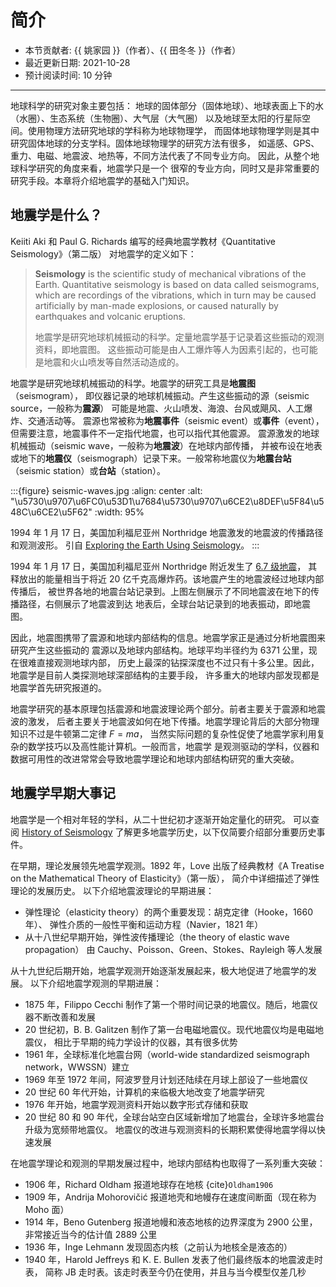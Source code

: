# 简介

- 本节贡献者: {{ 姚家园 }}（作者）、{{ 田冬冬 }}（作者）
- 最近更新日期: 2021-10-28
- 预计阅读时间: 10 分钟

______________________________________________________________________

地球科学的研究对象主要包括：
地球的固体部分（固体地球）、地球表面上下的水（水圈）、生态系统（生物圈）、大气层（大气圈）
以及地球至太阳的行星际空间。使用物理方法研究地球的学科称为地球物理学，
而固体地球物理学则是其中研究固体地球的分支学科。固体地球物理学的研究方法有很多，
如遥感、GPS、重力、电磁、地震波、地热等，不同方法代表了不同专业方向。
因此，从整个地球科学研究的角度来看，地震学只是一个
很窄的专业方向，同时又是非常重要的研究手段。本章将介绍地震学的基础入门知识。

## 地震学是什么？

Keiiti Aki 和 Paul G. Richards 编写的经典地震学教材《Quantitative Seismology》（第二版）
对地震学的定义如下：

> **Seismology** is the scientific study of mechanical vibrations of the Earth.
> Quantitative seismology is based on data called seismograms,
> which are recordings of the vibrations,
> which in turn may be caused artificially by man-made explosions,
> or caused naturally by earthquakes and volcanic eruptions.
>
> 地震学是研究地球机械振动的科学。定量地震学基于记录着这些振动的观测资料，即地震图。
> 这些振动可能是由人工爆炸等人为因素引起的，也可能是地震和火山喷发等自然活动造成的。

地震学是研究地球机械振动的科学。地震学的研究工具是**地震图**（seismogram），
即仪器记录的地球机械振动。产生这些振动的源（seismic source，一般称为**震源**）
可能是地震、火山喷发、海浪、台风或飓风、人工爆炸、交通活动等。
震源也常被称为**地震事件**（seismic event）或**事件**（event），
但需要注意，地震事件不一定指代地震，也可以指代其他震源。
震源激发的地球机械振动（seismic wave，一般称为**地震波**）在地球内部传播，
并被布设在地表或地下的**地震仪**（seismograph）记录下来。一般常称地震仪为**地震台站**（seismic station）或**台站**（station）。

:::{figure} seismic-waves.jpg
:align: center
:alt: "\u5730\u9707\u6FC0\u53D1\u7684\u5730\u9707\u6CE2\u8DEF\u5F84\u548C\u6CE2\u5F62"
:width: 95%

1994 年 1 月 17 日，美国加利福尼亚州 Northridge 地震激发的地震波的传播路径和观测波形。
引自 [Exploring the Earth Using Seismology](https://www.iris.edu/hq/inclass/fact-sheet/exploring_earth_using_seismology)。
:::

1994 年 1 月 17 日，美国加利福尼亚州 Northridge 附近发生了 [6.7 级地震](https://earthquake.usgs.gov/earthquakes/eventpage/ci3144585/)，
其释放出的能量相当于将近 20 亿千克高爆炸药。该地震产生的地震波经过地球内部传播后，
被世界各地的地震台站记录到。上图左侧展示了不同地震波在地下的传播路径，右侧展示了地震波到达
地表后，全球台站记录到的地表振动，即地震图。

因此，地震图携带了震源和地球内部结构的信息。地震学家正是通过分析地震图来研究产生这些振动的
震源以及地球内部结构。地球平均半径约为 6371 公里，现在很难直接观测地球内部，
历史上最深的钻探深度也不过只有十多公里。因此，地震学是目前人类探测地球深部结构的主要手段，
许多重大的地球内部发现都是地震学首先研究报道的。

地震学研究的基本原理包括震源和地震波理论两个部分。前者主要关于震源和地震波的激发，
后者主要关于地震波如何在地下传播。地震学理论背后的大部分物理知识不过是牛顿第二定律 $F=ma$，
当然实际问题的复杂性促使了地震学家利用复杂的数学技巧以及高性能计算机。一般而言，地震学
是观测驱动的学科，仪器和数据可用性的改进常常会导致地震学理论和地球内部结构研究的重大突破。

## 地震学早期大事记

地震学是一个相对年轻的学科，从二十世纪初才逐渐开始定量化的研究。
可以查阅 [History of Seismology](https://www.iris.edu/hq/inclass/poster/history_of_seismology)
了解更多地震学历史，以下仅简要介绍部分重要历史事件。

在早期，理论发展领先地震学观测。1892 年，Love 出版了经典教材《A Treatise on the Mathematical Theory of Elasticity》（第一版），
简介中详细描述了弹性理论的发展历史。
以下介绍地震波理论的早期进展：

- 弹性理论（elasticity theory）的两个重要发现：胡克定律（Hooke，1660 年）、
  弹性介质的一般性平衡和运动方程（Navier，1821 年）
- 从十八世纪早期开始，弹性波传播理论（the theory of elastic wave propagation）
  由 Cauchy、Poisson、Green、Stokes、Rayleigh 等人发展

从十九世纪后期开始，地震学观测开始逐渐发展起来，极大地促进了地震学的发展。
以下介绍地震学观测的早期进展：

- 1875 年，Filippo Cecchi 制作了第一个带时间记录的地震仪。随后，地震仪器不断改善和发展
- 20 世纪初，B. B. Galitzen 制作了第一台电磁地震仪。现代地震仪均是电磁地震仪，
  相比于早期的纯力学设计的仪器，其有很多优势
- 1961 年，全球标准化地震台网（world-wide standardized seismograph network，WWSSN）建立
- 1969 年至 1972 年间，阿波罗登月计划还陆续在月球上部设了一些地震仪
- 20 世纪 60 年代开始，计算机的来临极大地改变了地震学研究
- 1976 年开始，地震学观测资料开始以数字形式存储和获取
- 20 世纪 80 和 90 年代，全球台站空白区域新增加了地震台，全球许多地震台升级为宽频带地震仪。
  地震仪的改进与观测资料的长期积累使得地震学得以快速发展

在地震学理论和观测的早期发展过程中，地球内部结构也取得了一系列重大突破：

- 1906 年，Richard Oldham 报道地球存在地核 {cite}`Oldham1906`
- 1909 年，Andrija Mohorovičić 报道地壳和地幔存在速度间断面（现在称为 Moho 面）
- 1914 年，Beno Gutenberg 报道地幔和液态地核的边界深度为 2900 公里，
  非常接近当今的估计值 2889 公里
- 1936 年，Inge Lehmann 发现固态内核（之前认为地核全是液态的）
- 1940 年，Harold Jeffreys 和 K. E. Bullen 发表了他们最终版本的地震波走时表，
  简称 JB 走时表。该走时表至今仍在使用，并且与当今模型仅差几秒
